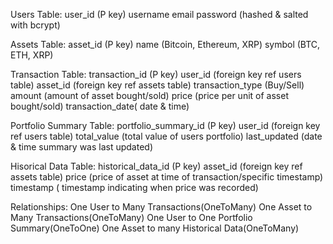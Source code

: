 Users Table:
user_id (P key)
username
email
password (hashed & salted with bcrypt)

Assets Table:
asset_id (P key)
name (Bitcoin, Ethereum, XRP)
symbol (BTC, ETH, XRP)

Transaction Table:
transaction_id (P key)
user_id (foreign key ref users table)
asset_id (foreign key ref assets table)
transaction_type (Buy/Sell)
amount (amount of asset bought/sold)
price (price per unit of asset bought/sold)
transaction_date( date & time)

Portfolio Summary Table:
portfolio_summary_id (P key)
user_id (foreign key ref users table)
total_value (total value of users portfolio)
last_updated (date & time summary was last updated)

Hisorical Data Table:
historical_data_id (P key)
asset_id (foreign key ref assets table)
price (price of asset at time of transaction/specific timestamp)
timestamp ( timestamp indicating when price was recorded)

Relationships:
One User to Many Transactions(OneToMany)
One Asset to Many Transactions(OneToMany)
One User to One Portfolio Summary(OneToOne)
One Asset to many Historical Data(OneToMany)


